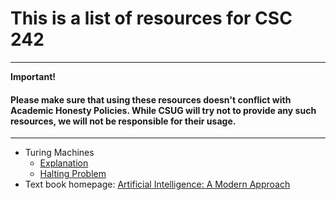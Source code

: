 # This is a list of resources for CSC 242

---
 **Important!**

 #### Please make sure that using these resources doesn't conflict with Academic Honesty Policies. While CSUG will try not to provide any such resources, we will not be responsible for their usage. 
---


- Turing Machines
    - [Explanation](https://www.youtube.com/watch?v=dNRDvLACg5Q)
    - [Halting Problem](https://www.youtube.com/watch?v=macM_MtS_w4)
- Text book homepage: [Artificial Intelligence: A Modern Approach](http://aima.cs.berkeley.edu/)